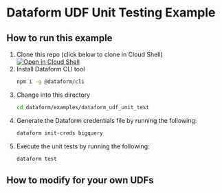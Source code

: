 # Dataform UDF Unit Testing Example

## How to run this example

1. Clone this repo (click below to clone in Cloud Shell) \
   [![Open in Cloud Shell](http://gstatic.com/cloudssh/images/open-btn.svg)](https://console.cloud.google.com/cloudshell/editor?cloudshell_git_repo=https%3A%2F%2Fgithub.com%2FGoogleCloudPlatform%2Fbigquery-utils.git&cloudshell_workspace=dataform/examples/dataform_assertion_unit_test&cloudshell_tutorial=README.md)
1. Install Dataform CLI tool
    ```bash
    npm i -g @dataform/cli
    ```
1. Change into this directory
    ```bash
    cd dataform/examples/dataform_udf_unit_test
    ```
1. Generate the Dataform credentials file by running the following:
   ```bash
   dataform init-creds bigquery
   ```
1. Execute the unit tests by running the following:
    ```bash
    dataform test
    ```
## How to modify for your own UDFs